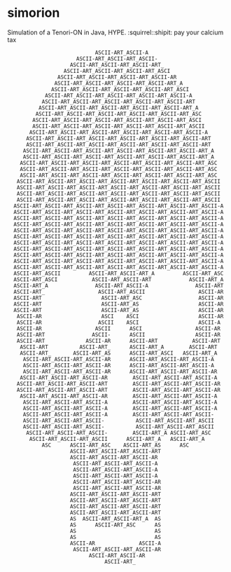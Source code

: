 # simorion
Simulation of a Tenori-ON in Java, HYPE.
:squirrel::shipit:
pay your calcium tax

                                ASCII-ART_ASCII-A
                          ASCII-ART_ASCII-ART_ASCII-
                        ASCII-ART_ASCII-ART_ASCII-ART_
                      ASCII-ART_ASCII-ART_ASCII-ART_ASCI
                    ASCII-ART_ASCII-ART_ASCII-ART_ASCII-AR
                   ASCII-ART_ASCII-ART_ASCII-ART_ASCII-ART_A
                  ASCII-ART_ASCII-ART_ASCII-ART_ASCII-ART_ASCI
                ASCII-ART_ASCII-ART_ASCII-ART_ASCII-ART_ASCII-A
               ASCII-ART_ASCII-ART_ASCII-ART_ASCII-ART_ASCII-ART
              ASCII-ART_ASCII-ART_ASCII-ART_ASCII-ART_ASCII-ART_A
             ASCII-ART_ASCII-ART_ASCII-ART_ASCII-ART_ASCII-ART_ASC
            ASCII-ART_ASCII-ART_ASCII-ART_ASCII-ART_ASCII-ART_ASCI
            ASCII-ART_ASCII-ART_ASCII-ART_ASCII-ART_ASCII-ART_ASCII
           ASCII-ART_ASCII-ART_ASCII-ART_ASCII-ART_ASCII-ART_ASCII-A
          ASCII-ART_ASCII-ART_ASCII-ART_ASCII-ART_ASCII-ART_ASCII-ART
          ASCII-ART_ASCII-ART_ASCII-ART_ASCII-ART_ASCII-ART_ASCII-ART
         ASCII-ART_ASCII-ART_ASCII-ART_ASCII-ART_ASCII-ART_ASCII-ART_A
         ASCII-ART_ASCII-ART_ASCII-ART_ASCII-ART_ASCII-ART_ASCII-ART_A
        ASCII-ART_ASCII-ART_ASCII-ART_ASCII-ART_ASCII-ART_ASCII-ART_ASC
        ASCII-ART_ASCII-ART_ASCII-ART_ASCII-ART_ASCII-ART_ASCII-ART_ASC
        ASCII-ART_ASCII-ART_ASCII-ART_ASCII-ART_ASCII-ART_ASCII-ART_ASC
       ASCII-ART_ASCII-ART_ASCII-ART_ASCII-ART_ASCII-ART_ASCII-ART_ASCII
       ASCII-ART_ASCII-ART_ASCII-ART_ASCII-ART_ASCII-ART_ASCII-ART_ASCII
       ASCII-ART_ASCII-ART_ASCII-ART_ASCII-ART_ASCII-ART_ASCII-ART_ASCII
       ASCII-ART_ASCII-ART_ASCII-ART_ASCII-ART_ASCII-ART_ASCII-ART_ASCII
      ASCII-ART_ASCII-ART_ASCII-ART_ASCII-ART_ASCII-ART_ASCII-ART_ASCII-A
      ASCII-ART_ASCII-ART_ASCII-ART_ASCII-ART_ASCII-ART_ASCII-ART_ASCII-A
      ASCII-ART_ASCII-ART_ASCII-ART_ASCII-ART_ASCII-ART_ASCII-ART_ASCII-A
      ASCII-ART_ASCII-ART_ASCII-ART_ASCII-ART_ASCII-ART_ASCII-ART_ASCII-A
      ASCII-ART_ASCII-ART_ASCII-ART_ASCII-ART_ASCII-ART_ASCII-ART_ASCII-A
      ASCII-ART_ASCII-ART_ASCII-ART_ASCII-ART_ASCII-ART_ASCII-ART_ASCII-A
      ASCII-ART_ASCII-ART_ASCII-ART_ASCII-ART_ASCII-ART_ASCII-ART_ASCII-A
      ASCII-ART_ASCII-ART_ASCII-ART_ASCII-ART_ASCII-ART_ASCII-ART_ASCII-A    
      ASCII-ART_ASCII-ART_ASCII-ART_ASCII-ART_ASCII-ART_ASCII-ART_ASCII-A
      ASCII-ART_ASCII-ART_ASCII-ART_ASCII-ART_ASCII-ART_ASCII-ART_ASCII-A
      ASCII-ART_ASCII-ART_ASCII-ART_ASCII-ART_ASCII-ART_ASCII-ART_ASCII-A
      ASCII-ART_ASCII         ASCII-ART_ASCII-ART_A         ASCII-ART_ASC
      ASCII-ART_ASCI           ASCII-ART_ASCII-ART            ASCII-ART_A
      ASCII-ART_A               ASCII-ART_ASCII-A               ASCII-ART
      ASCII-ART_                 ASCII-ART_ASCII                 ASCII-AR
      ASCII-ART                   ASCII-ART_ASC                  ASCII-AR
      ASCII-ART                   ASCII-ART_AS                   ASCII-AR
      ASCII-ART                   ASCII-ART_AS                   ASCII-AR
       ASCII-AR                   ASCI    ASCI                   ASCII-AR
       ASCII-AR                  ASCII    ASCI                   ASCII-A
       ASCII-AR                 ASCII      ASCI                 ASCII-AR
       ASCII-ART               ASCII-      ASCII                ASCII-AR
       ASCII-ART             ASCII-AR      ASCII-ART           ASCII-ART
        ASCII-ART          ASCII-ART_      ASCII-ART_A        ASCII-ART
        ASCII-ART_       ASCII-ART_AS      ASCII-ART_ASCI   ASCII-ART_A
         ASCII-ART_ASCII-ART_ASCII-AR      ASCII-ART_ASCII-ART_ASCII-A
         ASCII-ART_ASCII-ART_ASCII-AR      ASCII-ART_ASCII-ART_ASCII-A
         ASCII-ART_ASCII-ART_ASCII-AR      ASCII-ART_ASCII-ART_ASCII-AR
        ASCII-ART_ASCII-ART_ASCII-AR        ASCII-ART_ASCII-ART_ASCII-A
       ASCII-ART_ASCII-ART_ASCII-ART        ASCII-ART_ASCII-ART_ASCII-AR
       ASCII-ART_ASCII-ART_ASCII-ART        ASCII-ART_ASCII-ART_ASCII-AR
        ASCII-ART_ASCII-ART_ASCII-AR        ASCII-ART_ASCII-ART_ASCII-A
         ASCII-ART_ASCII-ART_ASCII-A        ASCII-ART_ASCII-ART_ASCII-A
         ASCII-ART_ASCII-ART_ASCII-A        ASCII-ART_ASCII-ART_ASCII-A
         ASCII-ART_ASCII-ART_ASCII-A        ASCII-ART_ASCII-ART_ASCII-
         ASCII-ART_ASCII-ART_ASCII-          ASCII-ART_ASCII-ART_ASCII
         ASCII-ART_ASCII-ART_ASCII-          ASCII-ART_ASCII-ART_ASCII
          ASCII-ART_ASCII-ART_ASCII-        ASCII-ART_A ASCII-ART_ASC
           ASCII-ART_ASCII-ART_ASCII      ASCII-ART_A   ASCII-ART_A
               ASC      ASCII-ART_ASC    ASCII-ART_AS      ASC
                        ASCII-ART_ASCII-ART_ASCII-ART
                        ASCII-ART_ASCII-ART_ASCII-AR
                         ASCII-ART_ASCII-ART_ASCII-A
                         ASCII-ART_ASCII-ART_ASCII-A
                         ASCII-ART_ASCII-ART_ASCII-A
                         ASCII-ART_ASCII-ART_ASCII-AR
                         ASCII-ART_ASCII-ART_ASCII-AR
                        ASCII-ART_ASCII-ART_ASCII-ART
                        ASCII-ART_ASCII-ART_ASCII-ART
                        ASCII-ART_ASCII-ART_ASCII-ART
                        ASCII-ART_ASCII-ART_ASCII-ART
                        AS  ASCII-ART_ASCII-ART_A  AS
                        AS      ASCII-ART_ASC      AS
                        AS                         AS
                        AS                         AS
                        ASCII-AR              ASCII-A
                         ASCII-ART_ASCII-ART_ASCII-AR
                              ASCII-ART_ASCII-AR
                                   ASCII-ART_  
